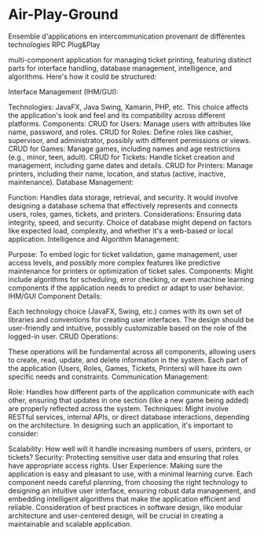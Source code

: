 # Air-Play-Ground
Ensemble d'applications en intercommunication provenant de différentes technologies RPC Plug&amp;Play

multi-component application for managing ticket printing, featuring distinct parts for interface handling, database management, intelligence, and algorithms. Here's how it could be structured:

Interface Management (IHM/GUI):

Technologies: JavaFX, Java Swing, Xamarin, PHP, etc. This choice affects the application's look and feel and its compatibility across different platforms.
Components:
CRUD for Users: Manage users with attributes like name, password, and roles.
CRUD for Roles: Define roles like cashier, supervisor, and administrator, possibly with different permissions or views.
CRUD for Games: Manage games, including names and age restrictions (e.g., minor, teen, adult).
CRUD for Tickets: Handle ticket creation and management, including game dates and details.
CRUD for Printers: Manage printers, including their name, location, and status (active, inactive, maintenance).
Database Management:

Function: Handles data storage, retrieval, and security. It would involve designing a database schema that effectively represents and connects users, roles, games, tickets, and printers.
Considerations: Ensuring data integrity, speed, and security. Choice of database might depend on factors like expected load, complexity, and whether it's a web-based or local application.
Intelligence and Algorithm Management:

Purpose: To embed logic for ticket validation, game management, user access levels, and possibly more complex features like predictive maintenance for printers or optimization of ticket sales.
Components: Might include algorithms for scheduling, error checking, or even machine learning components if the application needs to predict or adapt to user behavior.
IHM/GUI Component Details:

Each technology choice (JavaFX, Swing, etc.) comes with its own set of libraries and conventions for creating user interfaces.
The design should be user-friendly and intuitive, possibly customizable based on the role of the logged-in user.
CRUD Operations:

These operations will be fundamental across all components, allowing users to create, read, update, and delete information in the system.
Each part of the application (Users, Roles, Games, Tickets, Printers) will have its own specific needs and constraints.
Communication Management:

Role: Handles how different parts of the application communicate with each other, ensuring that updates in one section (like a new game being added) are properly reflected across the system.
Techniques: Might involve RESTful services, internal APIs, or direct database interactions, depending on the architecture.
In designing such an application, it's important to consider:

Scalability: How well will it handle increasing numbers of users, printers, or tickets?
Security: Protecting sensitive user data and ensuring that roles have appropriate access rights.
User Experience: Making sure the application is easy and pleasant to use, with a minimal learning curve.
Each component needs careful planning, from choosing the right technology to designing an intuitive user interface, ensuring robust data management, and embedding intelligent algorithms that make the application efficient and reliable. Consideration of best practices in software design, like modular architecture and user-centered design, will be crucial in creating a maintainable and scalable application.
